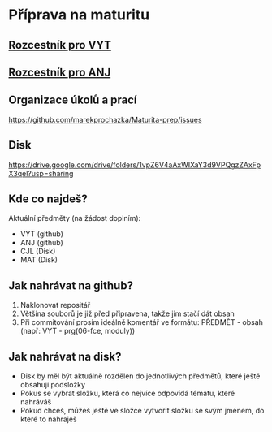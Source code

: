 # Příprava na maturitu

## [Rozcestník pro VYT](Maturitní/VYT-OTAZKY/seznam_temat.md)

## [Rozcestník pro ANJ](Maturitní/ANJ/seznam_temat.md)



## Organizace úkolů a prací
https://github.com/marekprochazka/Maturita-prep/issues
## Disk 
https://drive.google.com/drive/folders/1vpZ6V4aAxWIXaY3d9VPQgzZAxFpX3qel?usp=sharing

## Kde co najdeš?
Aktuální předměty (na žádost doplním):
- VYT (github)
- ANJ (github)
- CJL (Disk)
- MAT (Disk)

## Jak nahrávat na github?
1. Naklonovat repositář
2. Většina souborů je již před připravena, takže jim stačí dát obsah
3. Při commitování prosím ideálně komentář ve formátu: PŘEDMĚT - obsah (např: VYT - prg(06-fce, moduly))

## Jak nahrávat na disk?
- Disk by měl být aktuálně rozdělen do jednotlivých předmětů, které ještě obsahují podsložky
- Pokus se vybrat složku, která co nejvíce odpovídá tématu, které nahráváš
- Pokud chceš, můžeš ještě ve složce vytvořit složku se svým jménem, do které to nahraješ

